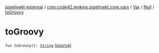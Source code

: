 [pipelinekt-external](../../../index.md) / [com.code42.jenkins.pipelinekt.core.vars](../../index.md) / [Var](../index.md) / [Null](index.md) / [toGroovy](./to-groovy.md)

# toGroovy

`fun toGroovy(): `[`String`](https://kotlinlang.org/api/latest/jvm/stdlib/kotlin/-string/index.html) [(source)](https://github.com/code42/pipelinekt/tree/master/core/src/main/kotlin/com/code42/jenkins/pipelinekt/core/vars/Var.kt#L18)